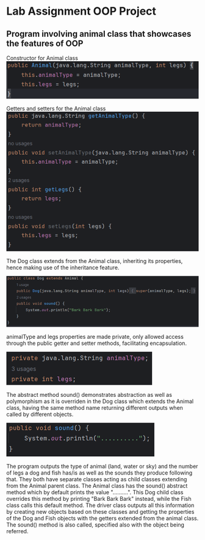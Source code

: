 # Lab Assignment OOP Project

## Program involving animal class that showcases the features of OOP

Constructor for Animal class
![img.png](img.png)

Getters and setters for the Animal class
![img_1.png](img_1.png)

The Dog class extends from the Animal class, inheriting its properties, hence making use of the inheritance feature.

![img_2.png](img_2.png)

animalType and legs properties are made private, only allowed access through the public getter and setter methods, facilitating encapsulation.

![img_3.png](img_3.png)

The abstract method sound() demonstrates abstraction as well as polymorphism as it is overriden in the Dog class which extends the Animal class, having the same method name returning different outputs when called by different objects.

![img_4.png](img_4.png)

The program outputs the type of animal (land, water or sky) and the number of legs a dog and fish has/is as well as the sounds they produce following that. They both have separate classes acting as child classes extending from the Animal parent class. The Animal class has the sound() abstract method which by default prints the value "..........". This Dog child class overrides this method by printing "Bark Bark Bark" instead, while the Fish class calls this default method. The driver class outputs all this information by creating new objects based on these classes and getting the properties of the Dog and Fish objects with the getters extended from the animal class. The sound() method is also called, specified also with the object being referred.
